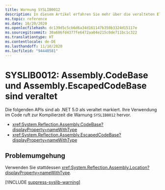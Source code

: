 ```yaml
---
title: Warnung SYSLIB0012
description: In diesem Artikel erfahren Sie mehr über die veralteten Elemente, die zur Kompilierzeit die Warnung SYSLIB0012 generieren.
ms.topic: reference
ms.date: 10/20/2020
ms.openlocfilehash: dc139d5c5cb6d6a34d161147b350b3324d15117e
ms.sourcegitcommit: 30a686fd4377fe6472aa04e215c0de711bc1c322
ms.translationtype: HT
ms.contentlocale: de-DE
ms.lasthandoff: 11/10/2020
ms.locfileid: "94440581"
---
```

# <a name="syslib0012-assemblycodebase-and-assemblyescapedcodebase-are-obsolete"></a>SYSLIB0012: Assembly.CodeBase und Assembly.EscapedCodeBase sind veraltet

Die folgenden APIs sind ab .NET 5.0 als veraltet markiert. Ihre Verwendung im Code ruft zur Kompilierzeit die Warnung `SYSLIB0012` hervor.

- <xref:System.Reflection.Assembly.CodeBase?displayProperty=nameWithType>
- <xref:System.Reflection.Assembly.EscapedCodeBase?displayProperty=nameWithType>

## <a name="workarounds"></a>Problemumgehung

Verwenden Sie stattdessen <xref:System.Reflection.Assembly.Location?displayProperty=nameWithType>.

[!INCLUDE [suppress-syslib-warning](../../../includes/suppress-syslib-warning.md)]
